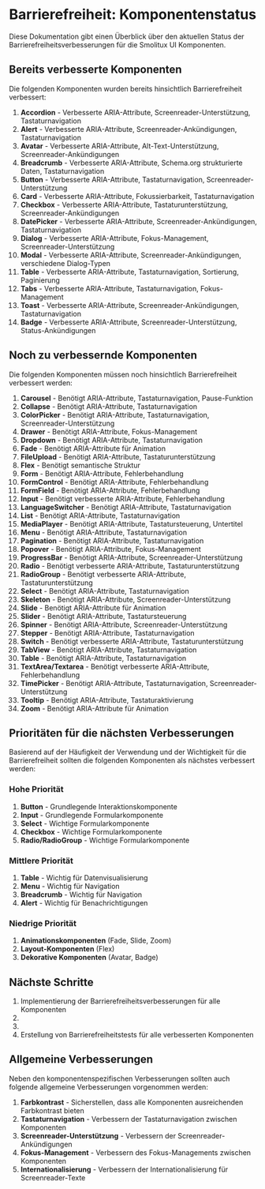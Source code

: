 # Barrierefreiheit: Komponentenstatus

Diese Dokumentation gibt einen Überblick über den aktuellen Status der Barrierefreiheitsverbesserungen für die Smolitux UI Komponenten.

## Bereits verbesserte Komponenten

Die folgenden Komponenten wurden bereits hinsichtlich Barrierefreiheit verbessert:

1. **Accordion** - Verbesserte ARIA-Attribute, Screenreader-Unterstützung, Tastaturnavigation
2. **Alert** - Verbesserte ARIA-Attribute, Screenreader-Ankündigungen, Tastaturnavigation
3. **Avatar** - Verbesserte ARIA-Attribute, Alt-Text-Unterstützung, Screenreader-Ankündigungen
4. **Breadcrumb** - Verbesserte ARIA-Attribute, Schema.org strukturierte Daten, Tastaturnavigation
5. **Button** - Verbesserte ARIA-Attribute, Tastaturnavigation, Screenreader-Unterstützung
6. **Card** - Verbesserte ARIA-Attribute, Fokussierbarkeit, Tastaturnavigation
5. **Checkbox** - Verbesserte ARIA-Attribute, Tastaturunterstützung, Screenreader-Ankündigungen
6. **DatePicker** - Verbesserte ARIA-Attribute, Screenreader-Ankündigungen, Tastaturnavigation
7. **Dialog** - Verbesserte ARIA-Attribute, Fokus-Management, Screenreader-Unterstützung
8. **Modal** - Verbesserte ARIA-Attribute, Screenreader-Ankündigungen, verschiedene Dialog-Typen
9. **Table** - Verbesserte ARIA-Attribute, Tastaturnavigation, Sortierung, Paginierung
10. **Tabs** - Verbesserte ARIA-Attribute, Tastaturnavigation, Fokus-Management
11. **Toast** - Verbesserte ARIA-Attribute, Screenreader-Ankündigungen, Tastaturnavigation
12. **Badge** - Verbesserte ARIA-Attribute, Screenreader-Unterstützung, Status-Ankündigungen

## Noch zu verbessernde Komponenten

Die folgenden Komponenten müssen noch hinsichtlich Barrierefreiheit verbessert werden:



1. **Carousel** - Benötigt ARIA-Attribute, Tastaturnavigation, Pause-Funktion
2. **Collapse** - Benötigt ARIA-Attribute, Tastaturnavigation
3. **ColorPicker** - Benötigt ARIA-Attribute, Tastaturnavigation, Screenreader-Unterstützung
4. **Drawer** - Benötigt ARIA-Attribute, Fokus-Management
5. **Dropdown** - Benötigt ARIA-Attribute, Tastaturnavigation
6. **Fade** - Benötigt ARIA-Attribute für Animation
4. **FileUpload** - Benötigt ARIA-Attribute, Tastaturunterstützung
5. **Flex** - Benötigt semantische Struktur
6. **Form** - Benötigt ARIA-Attribute, Fehlerbehandlung
5. **FormControl** - Benötigt ARIA-Attribute, Fehlerbehandlung
6. **FormField** - Benötigt ARIA-Attribute, Fehlerbehandlung
5. **Input** - Benötigt verbesserte ARIA-Attribute, Fehlerbehandlung
5. **LanguageSwitcher** - Benötigt ARIA-Attribute, Tastaturnavigation
6. **List** - Benötigt ARIA-Attribute, Tastaturnavigation
7. **MediaPlayer** - Benötigt ARIA-Attribute, Tastatursteuerung, Untertitel
8. **Menu** - Benötigt ARIA-Attribute, Tastaturnavigation
9. **Pagination** - Benötigt ARIA-Attribute, Tastaturnavigation
10. **Popover** - Benötigt ARIA-Attribute, Fokus-Management
10. **ProgressBar** - Benötigt ARIA-Attribute, Screenreader-Unterstützung
11. **Radio** - Benötigt verbesserte ARIA-Attribute, Tastaturunterstützung
13. **RadioGroup** - Benötigt verbesserte ARIA-Attribute, Tastaturunterstützung
14. **Select** - Benötigt ARIA-Attribute, Tastaturnavigation
13. **Skeleton** - Benötigt ARIA-Attribute, Screenreader-Unterstützung
14. **Slide** - Benötigt ARIA-Attribute für Animation
15. **Slider** - Benötigt ARIA-Attribute, Tastatursteuerung
18. **Spinner** - Benötigt ARIA-Attribute, Screenreader-Unterstützung
19. **Stepper** - Benötigt ARIA-Attribute, Tastaturnavigation
20. **Switch** - Benötigt verbesserte ARIA-Attribute, Tastaturunterstützung
20. **TabView** - Benötigt ARIA-Attribute, Tastaturnavigation
21. **Table** - Benötigt ARIA-Attribute, Tastaturnavigation
23. **TextArea/Textarea** - Benötigt verbesserte ARIA-Attribute, Fehlerbehandlung
24. **TimePicker** - Benötigt ARIA-Attribute, Tastaturnavigation, Screenreader-Unterstützung
25. **Tooltip** - Benötigt ARIA-Attribute, Tastaturaktivierung
28. **Zoom** - Benötigt ARIA-Attribute für Animation

## Prioritäten für die nächsten Verbesserungen

Basierend auf der Häufigkeit der Verwendung und der Wichtigkeit für die Barrierefreiheit sollten die folgenden Komponenten als nächstes verbessert werden:

### Hohe Priorität
1. **Button** - Grundlegende Interaktionskomponente
2. **Input** - Grundlegende Formularkomponente
3. **Select** - Wichtige Formularkomponente
2. **Checkbox** - Wichtige Formularkomponente
5. **Radio/RadioGroup** - Wichtige Formularkomponente

### Mittlere Priorität
1. **Table** - Wichtig für Datenvisualisierung
2. **Menu** - Wichtig für Navigation
3. **Breadcrumb** - Wichtig für Navigation
4. **Alert** - Wichtig für Benachrichtigungen


### Niedrige Priorität
1. **Animationskomponenten** (Fade, Slide, Zoom)
2. **Layout-Komponenten** (Flex)
3. **Dekorative Komponenten** (Avatar, Badge)

## Nächste Schritte

1. Implementierung der Barrierefreiheitsverbesserungen für alle Komponenten 
2. 
3. 
4. Erstellung von Barrierefreiheitstests für alle verbesserten Komponenten

## Allgemeine Verbesserungen

Neben den komponentenspezifischen Verbesserungen sollten auch folgende allgemeine Verbesserungen vorgenommen werden:

1. **Farbkontrast** - Sicherstellen, dass alle Komponenten ausreichenden Farbkontrast bieten
2. **Tastaturnavigation** - Verbessern der Tastaturnavigation zwischen Komponenten
3. **Screenreader-Unterstützung** - Verbessern der Screenreader-Ankündigungen
4. **Fokus-Management** - Verbessern des Fokus-Managements zwischen Komponenten
5. **Internationalisierung** - Verbessern der Internationalisierung für Screenreader-Texte